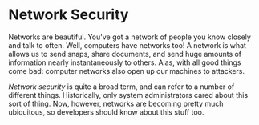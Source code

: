 # Network Security

Networks are beautiful. You've got a network of people you know closely and talk to often. 
Well, computers have networks too!
A network is what allows us to send snaps, share documents, and send huge amounts of information nearly instantaneously
to others. 
Alas, with all good things come bad: computer networks also open up our machines to attackers. 

*Network security* is quite a broad term, and can refer to a number of different things. 
Historically, only system administrators cared about this sort of thing. 
Now, however, networks are becoming pretty much ubiquitous, so developers should know about this stuff too.
